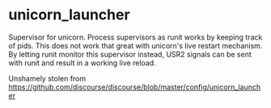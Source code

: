 unicorn_launcher
===============

Supervisor for unicorn. Process supervisors as runit works by keeping track of pids. This does not work that great with unicorn's live restart mechanism. By letting runit monitor this supervisor instead, USR2 signals can be sent with runit and result in a working live reload.

Unshamely stolen from https://github.com/discourse/discourse/blob/master/config/unicorn_launcher
